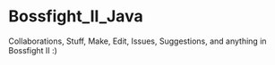 # Bossfight_II_Java
Collaborations, Stuff, Make, Edit, Issues, Suggestions, and anything in Bossfight II :)
